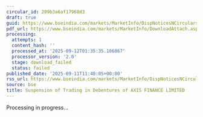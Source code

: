 ```yaml
---
circular_id: 209b3a6af17968d3
draft: true
guid: https://www.bseindia.com/markets/MarketInfo/DispNoticesNCirculars.aspx?Noticeid={127FDC11-04B0-4A3E-AF37-430CD1FDEDF2}&noticeno=20250911-35&dt=09/11/2025&icount=35&totcount=91&flag=0
pdf_url: https://www.bseindia.com/markets/MarketInfo/DownloadAttach.aspx?id=20250911-35&attachedId=
processing:
  attempts: 1
  content_hash: ''
  processed_at: '2025-09-12T01:35:35.106867'
  processor_version: '2.0'
  stage: download_failed
  status: failed
published_date: '2025-09-11T11:40:05+00:00'
rss_url: https://www.bseindia.com/markets/MarketInfo/DispNoticesNCirculars.aspx?Noticeid={127FDC11-04B0-4A3E-AF37-430CD1FDEDF2}&noticeno=20250911-35&dt=09/11/2025&icount=35&totcount=91&flag=0
source: bse
title: Suspension of Trading in Debentures of AXIS FINANCE LIMITED
---
```


Processing in progress...